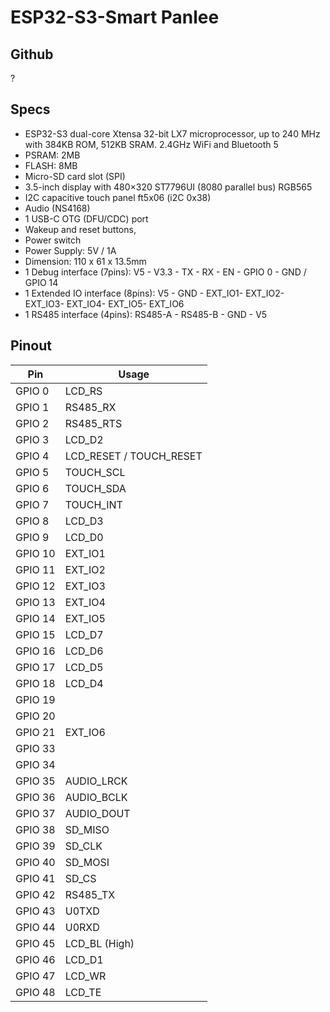 # ESP32-S3-Smart Panlee
## Github   
?

## Specs
* ESP32-S3 dual-core Xtensa 32-bit LX7 microprocessor, up to 240 MHz with 384KB ROM, 512KB SRAM. 2.4GHz WiFi and Bluetooth 5
* PSRAM: 2MB     
* FLASH: 8MB
* Micro-SD card slot (SPI)
* 3.5-inch display with 480×320 ST7796UI (8080 parallel bus)  RGB565
* I2C capacitive touch panel ft5x06 (i2C 0x38)
* Audio (NS4168)
* 1 USB-C OTG (DFU/CDC) port
* Wakeup and reset buttons, 
* Power switch
* Power Supply: 5V / 1A
* Dimension: 110 x 61 x 13.5mm   
* 1 Debug interface (7pins): V5 - V3.3 - TX - RX - EN - GPIO 0 - GND / GPIO 14 
* 1 Extended IO interface (8pins): V5 - GND - EXT_IO1- EXT_IO2- EXT_IO3- EXT_IO4- EXT_IO5- EXT_IO6
* 1 RS485 interface (4pins): RS485-A - RS485-B - GND - V5

## Pinout 
Pin | Usage 
----|-----
GPIO 0 | LCD_RS  
GPIO 1 |  RS485_RX
GPIO 2 |  RS485_RTS 
GPIO 3 | LCD_D2
GPIO 4 | LCD_RESET / TOUCH_RESET
GPIO 5 | TOUCH_SCL
GPIO 6 | TOUCH_SDA
GPIO 7 | TOUCH_INT 
GPIO 8 | LCD_D3 
GPIO 9 | LCD_D0
GPIO 10 | EXT_IO1
GPIO 11 | EXT_IO2
GPIO 12 | EXT_IO3
GPIO 13 | EXT_IO4
GPIO 14 | EXT_IO5
GPIO 15 | LCD_D7
GPIO 16 | LCD_D6
GPIO 17 | LCD_D5
GPIO 18 | LCD_D4
GPIO 19 | 
GPIO 20 | 
GPIO 21 | EXT_IO6
GPIO 33 |  
GPIO 34 | 
GPIO 35 | AUDIO_LRCK
GPIO 36 | AUDIO_BCLK
GPIO 37 | AUDIO_DOUT
GPIO 38 | SD_MISO 
GPIO 39 | SD_CLK
GPIO 40 | SD_MOSI
GPIO 41 | SD_CS
GPIO 42 | RS485_TX
GPIO 43 | U0TXD
GPIO 44 | U0RXD
GPIO 45 | LCD_BL (High)
GPIO 46 | LCD_D1  
GPIO 47 | LCD_WR
GPIO 48 | LCD_TE



























